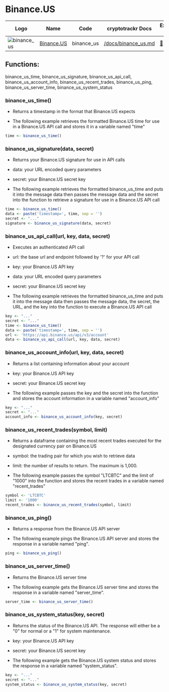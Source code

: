 # Binance.US

| Logo                                                                                                               | Name                              | Code       | cryptotrackr Docs                                                                                | Exchange Docs                  | Source Code                                                                              |
|--------------------------------------------------------------------------------------------------------------------|-----------------------------------|------------|--------------------------------------------------------------------------------------------------|--------------------------------|------------------------------------------------------------------------------------------|
| ![binance_us](https://user-images.githubusercontent.com/1294454/65177307-217b7c80-da5f-11e9-876e-0b748ba0a358.jpg) | [Binance.US](https://binance.us/) | binance_us | [/docs/binance_us.md](https://github.com/TrevorFrench/cryptotrackr/blob/main/docs/binance_us.md) | [🏢](https://docs.binance.us/) | [/R/binance_us.R](https://github.com/TrevorFrench/cryptotrackr/blob/main/R/binance_us.R) |

## Functions:

binance_us_time, binance_us_signature, binance_us_api_call, binance_us_account_info, binance_us_recent_trades, binance_us_ping, binance_us_server_time, binance_us_system_status

### binance_us_time()

-   Returns a timestamp in the format that Binance.US expects

-   The following example retrieves the formatted Binance.US time for use in a Binance.US API call and stores it in a variable named "time"

``` r
time <- binance_us_time()
```

### binance_us_signature(data, secret)

-   Returns your Binance.US signature for use in API calls

-   data: your URL encoded query parameters

-   secret: your Binance.US secret key

-   The following example retrieves the formatted binance_us_time and puts it into the message data then passes the message data and the secret into the function to retrieve a signature for use in a Binance.US API call

``` r
time <- binance_us_time()
data <- paste('timestamp=', time, sep = '')
secret <- "..."
signature <- binance_us_signature(data, secret)
```

### binance_us_api_call(url, key, data, secret)

-   Executes an authenticated API call

-   url: the base url and endpoint followed by '?' for your API call

-   key: your Binance.US API key

-   data: your URL encoded query parameters

-   secret: your Binance.US secret key

-   The following example retrieves the formatted binance_us_time and puts it into the message data then passes the message data, the secret, the URL, and the key into the function to execute a Binance.US API call

``` r
key <- "..."
secret <- "..."
time <- binance_us_time()
data <- paste('timestamp=', time, sep = '')
url <- 'https://api.binance.us/api/v3/account'
data <- binance_us_api_call(url, key, data, secret)
```

### binance_us_account_info(url, key, data, secret)

-   Returns a list containing information about your account

-   key: your Binance.US API key

-   secret: your Binance.US secret key

-   The following example passes the key and the secret into the function and stores the account information in a variable named "account_info"

``` r
key <- "..."
secret <- "..."
account_info <- binance_us_account_info(key, secret)
```

### binance_us_recent_trades(symbol, limit)

-   Returns a dataframe containing the most recent trades executed for the designated currency pair on Binance.US

-   symbol: the trading pair for which you wish to retrieve data

-   limit: the number of results to return. The maximum is 1,000.

-   The following example passes the symbol "LTCBTC" and the limit of "1000" into the function and stores the recent trades in a variable named "recent_trades"

``` r
symbol <- 'LTCBTC'
limit <- '1000'
recent_trades <- binance_us_recent_trades(symbol, limit)
```

### binance_us_ping()

-   Returns a response from the Binance.US API server

-   The following example pings the Binance.US API server and stores the response in a variable named "ping".

``` r
ping <- binance_us_ping()
```

### binance_us_server_time()

-   Returns the Binance.US server time

-   The following example gets the Binance.US server time and stores the response in a variable named "server_time".

``` r
server_time <- binance_us_server_time()
```

### binance_us_system_status(key, secret)

-   Returns the status of the Binance.US API. The response will either be a "0" for normal or a "1" for system maintenance.

-   key: your Binance.US API key

-   secret: your Binance.US secret key

-   The following example gets the Binance.US system status and stores the response in a variable named "system_status".

``` r
key <- "..."
secret <- "..."
system_status <- binance_us_system_status(key, secret)
```
